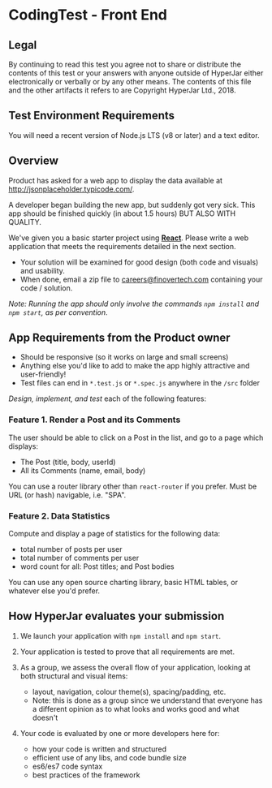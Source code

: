 # CodingTest - Front End

## Legal

By continuing to read this test you agree not to share or distribute the contents of this test or your answers with anyone outside of HyperJar either electronically or verbally or by any other means. The contents of this file and the other artifacts it refers to are Copyright HyperJar Ltd., 2018.

## Test Environment Requirements

You will need a recent version of Node.js LTS (v8 or later) and a text editor.

## Overview

Product has asked for a web app to display the data available at http://jsonplaceholder.typicode.com/.

A developer began building the new app, but suddenly got very sick. This app should be finished quickly (in about 1.5 hours) BUT ALSO WITH QUALITY.

We've given you a basic starter project using __[React](https://facebook.github.io/react/)__. Please write a web application that meets the requirements detailed in the next section.

- Your solution will be examined for good design (both code and visuals) and usability.
- When done, email a zip file to [careers@finovertech.com](mailto:careers@finovertech.com) containing your code / solution.

_Note: Running the app should only involve the commands `npm install` and `npm start`, as per convention_.

## App Requirements from the Product owner

- Should be responsive (so it works on large and small screens)
- Anything else you'd like to add to make the app highly attractive and user-friendly!
- Test files can end in `*.test.js` or `*.spec.js` anywhere in the `/src` folder

*Design, implement, and test* each of the following features:

### Feature 1. Render a Post and its Comments

The user should be able to click on a Post in the list, and go to a page which displays:

- The Post (title, body, userId)
- All its Comments (name, email, body)

You can use a router library other than `react-router` if you prefer. Must be URL (or hash) navigable, i.e. "SPA".

### Feature 2. Data Statistics

Compute and display a page of statistics for the following data:

- total number of posts per user
- total number of comments per user
- word count for all: Post titles; and Post bodies

You can use any open source charting library, basic HTML tables, or whatever else you'd prefer.

## How HyperJar evaluates your submission

1. We launch your application with `npm install` and `npm start`.

2. Your application is tested to prove that all requirements are met.

3. As a group, we assess the overall flow of your application, looking at both structural and visual items:

    - layout, navigation, colour theme(s), spacing/padding, etc.
    - Note: this is done as a group since we understand that everyone has a different opinion as to what looks and works good and what doesn't

4. Your code is evaluated by one or more developers here for:

    - how your code is written and structured
    - efficient use of any libs, and code bundle size
    - es6/es7 code syntax
    - best practices of the framework

